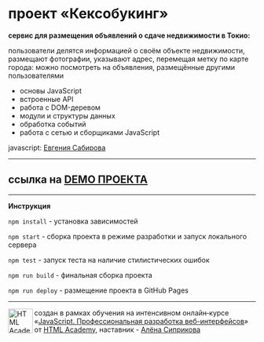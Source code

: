 # проект «Кексобукинг»


**cервис для размещения объявлений о сдаче недвижимости в Токио:**

пользователи делятся информацией о своём объекте недвижимости, размещают фотографии, указывают адрес, перемещая метку по карте города: можно посмотреть на объявления, размещённые другими пользователями


   * основы JavaScript
   * встроенные API
   * работа с DOM-деревом
   * модули и структуры данных
   * обработка событий
   * работа с сетью и сборщиками JavaScript




javascript: [Евгения Сабирова](https://github.com/jjjenya)



---


## ссылка на [DEMO ПРОЕКТА](https://jjjenya.github.io/project-keksobooking/)


---


**Инструкция**


`npm install` - установка зависимостей

`npm start` - сборка проекта в режиме разработки и запуск локального сервера

`npm test` - запуск теста на наличие стилистических ошибок

`npm run build` - финальная сборка проекта

`npm run deploy` - размещение проекта в GitHub Pages



---

<a href="https://htmlacademy.ru/intensive/javascript"><img align="left" width="50" height="50" alt="HTML Academy" src="https://up.htmlacademy.ru/static/img/intensive/javascript/logo-for-github-2.png"></a>

создан в рамках обучения на интенсивном онлайн‑курсе «[JavaScript. Профессиональная разработка веб-интерфейсов](https://htmlacademy.ru/intensive/javascript)» от [HTML Academy](https://htmlacademy.ru), наставник - [Алёна Сиприкова](https://htmlacademy.ru/profile/asiprikova)
